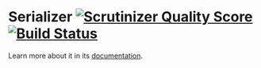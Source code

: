 Serializer [![Scrutinizer Quality Score](https://scrutinizer-ci.com/g/schmittjoh/serializer/badges/quality-score.png?s=189df68e00c75d3fe155bc0da0b53b53709a9895)](https://scrutinizer-ci.com/g/schmittjoh/serializer/) [![Build Status](https://travis-ci.org/schmittjoh/serializer.svg?branch=master)](https://travis-ci.org/schmittjoh/serializer)
==========

Learn more about it in its [documentation](http://jmsyst.com/libs/serializer/1.x).
